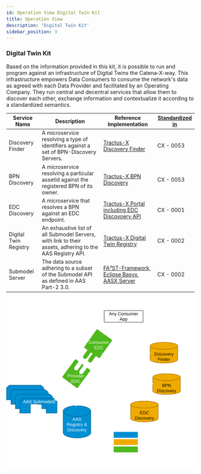 ```yaml
---
id: Operation View Digital Twin Kit
title: Operation View
description: 'Digital Twin Kit'
sidebar_position: 3
---
```


### Digital Twin Kit

<!--
Documentation of the kit.
-->

Based on the information provided in this kit, it is possible to run and program against an infrastructure of
Digital Twins the Catena-X-way. This infrastructure empowers Data Consumers to consume the network's data as agreed with
each Data Provider and facilitated by an Operating Company. They run central and decentral services that allow them to
discover each other, exchange information and contextualize it according to a standardized semantics.

| Service Name          | Description                                                                                              | Reference Implementation                                                                                                                                                                            | [Standardized in](https://catena-x.net/de/standard-library) |
|-----------------------|----------------------------------------------------------------------------------------------------------|-----------------------------------------------------------------------------------------------------------------------------------------------------------------------------------------------------|-------------------------------------------------------------|
| Discovery Finder      | A microservice resolving a type of identifiers against a set of BPN-Discovery Servers.                   | [Tractus-X Discovery Finder](https://github.com/eclipse-tractusx/sldt-discovery-finder)                                                                                                             | CX - 0053                                                   |
| BPN Discovery         | A microservice resolving a particular assetId against the registered BPN of its owner.                   | [Tractus-X BPN Discovery](https://github.com/eclipse-tractusx/sldt-bpn-discovery)                                                                                                                   | CX - 0053                                                   |
| EDC Discovery         | A microservice that resolves a BPN against an EDC endpoint.                                              | [Tractus-X Portal including EDC Discovoery API](https://github.com/eclipse-tractusx/portal-backend)                                                                                                 | CX - 0001                                                   |
| Digital Twin Registry | An exhaustive list of all Submodel Servers, with link to their assets, adhering to the AAS Registry API. | [Tractus-X Digital Twin Registry](https://github.com/eclipse-tractusx/sldt-digital-twin-registry)                                                                                                   | CX - 0002                                                   |
| Submodel Server       | The data source adhering to a subset of the Submodel API as defined in AAS Part-2 3.0.                   | [FA³ST-Framework](https://github.com/FraunhoferIOSB/FAAAST-Service), [Eclipse Basyx](https://github.com/eclipse-basyx/basyx-java-sdk), [AASX Server](https://github.com/admin-shell-io/aasx-server) | CX - 0002                                                   |


![High Level Architecture of an App leveraging the Digital Twin Kit](assets/img/DTKIT_high_level_arch.svg)